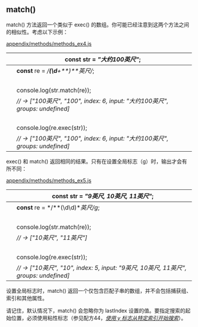 ## match()

match() 方法返回一个类似于 exec() 的数组。你可能已经注意到这两个方法之间的相似性。考虑以下示例：

[appendix/methods/methods_ex4.js](http://media.pragprog.com/titles/fkjavascript/code/appendix/methods/methods_ex4.js)

|   | **const** str = *"大约100英尺"*; |
| --- | --- |
|   | **const** re = */**(\d**+**)**英尺/*; |
|   |  |
|   | console.log(str.match(re)); |
|   | *// → ["100英尺", "100", index: 6, input: "大约100英尺", groups: undefined]* |
|   |  |
|   | console.log(re.exec(str)); |
|   | *// → ["100英尺", "100", index: 6, input: "大约100英尺", groups: undefined]* |

exec() 和 match() 返回相同的结果。只有在设置全局标志（g）时，输出才会有所不同：

[appendix/methods/methods_ex5.js](http://media.pragprog.com/titles/fkjavascript/code/appendix/methods/methods_ex5.js)

|   | **const** str = *"9英尺, 10英尺, 11英尺"*; |
| --- | --- |
|   | **const** re = */**(\d\d)**英尺/g*; |
|   |  |
|   | console.log(str.match(re)); |
|   | *// → ["10英尺", "11英尺"]* |
|   |  |
|   | console.log(re.exec(str)); |
|   | *// → ["10英尺", "10", index: 5, input: "9英尺, 10英尺, 11英尺", groups: undefined]* |

设置全局标志时，match() 返回一个仅包含匹配子串的数组，并不会包括捕获组、索引和其他属性。

请记住，默认情况下，match() 会忽略你为 lastIndex 设置的值。要指定搜索的起始位置，必须使用粘性标志（参见配方44，[*使用 y 标志从特定索引开始搜索*](f_0055.xhtml#rcp.flag_y)）。
